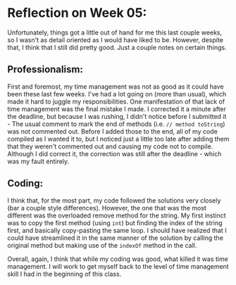 # Reflection on Week 05:

Unfortunately, things got a little out of hand for me this last couple weeks, so I wasn't as detail oriented as I would have liked to be. However, despite that, I think that I still did pretty good. Just a couple notes on certain things.

## Professionalism:
First and foremost, my time management was not as good as it could have been these last few weeks. I've had a lot going on (more than usual), which made it hard to juggle my responsibilities. One manifestation of that lack of time management was the final mistake I made. I corrected it a minute after the deadline, but because I was rushing, I didn't notice before I submitted it - The usual comment to mark the end of methods (i.e. `// method toString`) was not commented out. Before I added those to the end, all of my code compiled as I wanted it to, but I noticed just a little too late after adding them that they weren't commented out and causing my code not to compile. Although I did correct it, the correction was still after the deadline - which was my fault entirely.

## Coding:
I think that, for the most part, my code followed the solutions very closely (bar a couple style differences). However, the one that was the most different was the overloaded remove method for the string. My first instinct was to copy the first method (using `int`) but finding the index of the string first, and basically copy-pasting the same loop. I should have realized that I could have streamlined it in the same manner of the solution by calling the original method but making use of the `indexOf` method in the call.

Overall, again, I think that while my coding was good, what killed it was time management. I will work to get myself back to the level of time management skill I had in the beginning of this class.

